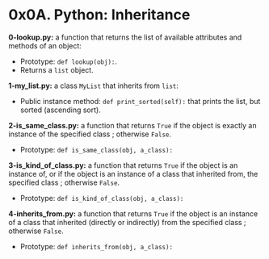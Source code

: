 # 0x0A. Python: Inheritance

**0-lookup.py:** a function that returns the list of available attributes and methods of an object:

- Prototype: `def lookup(obj):`.
- Returns a `list` object.

**1-my_list.py:** a class `MyList` that inherits from `list`:

- Public instance method: `def print_sorted(self):` that prints the list, but sorted (ascending sort).

**2-is_same_class.py:** a function that returns `True` if the object is exactly an instance of the specified class ; otherwise `False`.

- Prototype: `def is_same_class(obj, a_class):`

**3-is_kind_of_class.py:** a function that returns `True` if the object is an instance of, or if the object is an instance of a class that inherited from, the specified class ; otherwise `False`.

- Prototype: `def is_kind_of_class(obj, a_class):`

**4-inherits_from.py:** a function that returns `True` if the object is an instance of a class that inherited (directly or indirectly) from the specified class ; otherwise `False`.

- Prototype: `def inherits_from(obj, a_class):`

